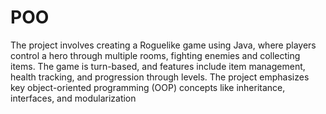 # POO
The project involves creating a Roguelike game using Java, where players control a hero through multiple rooms, fighting enemies and collecting items. The game is turn-based, and features include item management, health tracking, and progression through levels. The project emphasizes key object-oriented programming (OOP) concepts like inheritance, interfaces, and modularization
